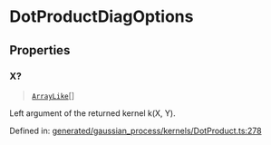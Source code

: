 # DotProductDiagOptions

## Properties

### X?

> [`ArrayLike`](../types/ArrayLike.md)[]

Left argument of the returned kernel k(X, Y).

Defined in:  [generated/gaussian\_process/kernels/DotProduct.ts:278](https://github.com/transitive-bullshit/scikit-learn-ts/blob/b59c1ff/packages/sklearn/src/generated/gaussian_process/kernels/DotProduct.ts#L278)
